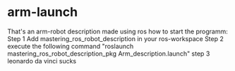 # arm-launch
That's an arm-robot description made using ros
how to start the programm:
Step 1 Add mastering_ros_robot_description in your ros-workspace
Step 2 execute the following command "roslaunch mastering_ros_robot_description_pkg Arm_description.launch"
step 3 leonardo da vinci sucks
